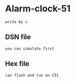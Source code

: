 # Alarm-clock-51 
	write by c 
## DSN file
	you can simulate first
## Hex file
	can flash and run on C51
